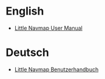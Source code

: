 # English

* [Little Navmap User Manual](en/README.md)

# Deutsch

* [Little Navmap Benutzerhandbuch](de/README.md)

